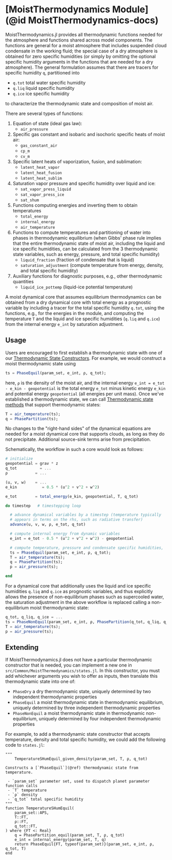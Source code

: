 # [MoistThermodynamics Module](@id MoistThermodynamics-docs)

MoistThermodynamics.jl provides all thermodynamic functions needed for the
atmosphere and functions shared across model components. The functions are
general for a moist atmosphere that includes suspended cloud condensate in
the working fluid; the special case of a dry atmosphere is obtained for zero
specific humidities (or simply by omitting the optional specific humidity
arguments in the functions that are needed for a dry atmosphere). The
general formulation assumes that there are tracers for specific humidity
`q`, partitioned into

 - `q.tot` total water specific humidity
 - `q.liq` liquid specific humidity
 - `q.ice` ice specific humidity

to characterize the thermodynamic state and composition of moist air.

There are several types of functions:

1. Equation of state (ideal gas law):
    * `air_pressure`
2. Specific gas constant and isobaric and isochoric specific heats of moist
air:
    * `gas_constant_air`
    * `cp_m`
    * `cv_m`
3. Specific latent heats of vaporization, fusion, and sublimation:
    * `latent_heat_vapor`
    * `latent_heat_fusion`
    * `latent_heat_sublim`
4. Saturation vapor pressure and specific humidity over liquid and ice:
    * `sat_vapor_press_liquid`
    * `sat_vapor_press_ice`
    * `sat_shum`
5. Functions computing energies and inverting them to obtain temperatures
    * `total_energy`
    * `internal_energy`
    * `air_temperature`
6. Functions to compute temperatures and partitioning of water into phases
in thermodynamic equilibrium (when Gibbs' phase rule implies that the entire
thermodynamic state of moist air, including the liquid and ice specific
humidities, can be calculated from the 3 thermodynamic state variables, such
as energy, pressure, and total specific humidity)
    * `liquid_fraction` (fraction of condensate that is liquid)
    * `saturation_adjustment` (compute temperature from energy, density, and
    total specific humidity)
7. Auxiliary functions for diagnostic purposes, e.g., other thermodynamic
quantities
    * `liquid_ice_pottemp` (liquid-ice potential temperature)

A moist dynamical core that assumes equilibrium thermodynamics can be
obtained from a dry dynamical core with total energy as a prognostic
variable by including a tracer for the total specific humidity `q.tot`,
using the functions, e.g., for the energies in the module, and computing
the temperature `T` and the liquid and ice specific humidities (`q.liq` and
`q.ice`) from the internal energy `e_int` by saturation adjustment.

## Usage

Users are encouraged to first establish a thermodynamic state with one of our
[Thermodynamic State Constructors](@ref). For example, we would construct
a moist thermodynamic state using

```julia
ts = PhaseEquil(param_set, e_int, ρ, q_tot);
```

here, `ρ` is the density of the moist air, and the internal energy `e_int =
e_tot - e_kin - geopotential` is the total energy `e_tot` minus kinetic energy
`e_kin` and potential energy `geopotential` (all energies per unit mass). Once
we've established a thermodynamic state, we can call [Thermodynamic state
methods](@ref) that support thermodynamic states:

```julia
T = air_temperature(ts);
q = PhasePartition(ts);
```

No changes to the "right-hand sides" of the dynamical equations are needed
for a moist dynamical core that supports clouds, as long as they do not
precipitate. Additional source-sink terms arise from precipitation.

Schematically, the workflow in such a core would look as follows:
```julia
# initialize
geopotential = grav * z
q_tot          = ...
ρ            = ...

(u, v, w)    = ...
e_kin           = 0.5 * (u^2 + v^2 + w^2)

e_tot        = total_energy(e_kin, geopotential, T, q_tot)

do timestep   # timestepping loop

  # advance dynamical variables by a timestep (temperature typically
  # appears in terms on the rhs, such as radiative transfer)
  advance(u, v, w, ρ, e_tot, q_tot)

  # compute internal energy from dynamic variables
  e_int = e_tot - 0.5 * (u^2 + v^2 + w^2) - geopotential

  # compute temperature, pressure and condensate specific humidities,
  ts = PhaseEquil(param_set, e_int, ρ, q_tot);
  T = air_temperature(ts);
  q = PhasePartition(ts);
  p = air_pressure(ts);

end
```

For a dynamical core that additionally uses the liquid and ice specific
humidities `q.liq` and `q.ice` as prognostic variables, and thus explicitly
allows the presence of non-equilibrium phases such as supercooled water,
the saturation adjustment in the above workflow is replaced calling a
non-equilibrium moist thermodynamic state:

```julia
q_tot, q_liq, q_ice = ...
ts = PhaseNonEquil(param_set, e_int, ρ, PhasePartition(q_tot, q_liq, q_ice));
T = air_temperature(ts);
p = air_pressure(ts);
```

## Extending

If MoistThermodynamics.jl does not have a particular thermodynamic
constructor that is needed, you can implement a new one in
`src/Common/MoistThermodynamics/states.jl`. In this constructor, you must
add whichever arguments you wish to offer as inputs, then translate this
thermodynamic state into one of:

 - `PhaseDry` a dry thermodynamic state, uniquely determined by two
 independent thermodynamic properties
 - `PhaseEquil` a moist thermodynamic state in thermodynamic equilibrium,
 uniquely determined by three independent thermodynamic properties
 - `PhaseNonEquil` a moist thermodynamic state in thermodynamic
 non-equilibrium, uniquely determined by four independent thermodynamic
 properties

For example, to add a thermodynamic state constructor that accepts temperature,
density and total specific humidity, we could add the following code to
`states.jl`:

```
"""
    TemperatureSHumEquil_given_density(param_set, T, ρ, q_tot)

Constructs a [`PhaseEquil`](@ref) thermodynamic state from temperature.

 - `param_set` parameter set, used to dispatch planet parameter function calls
 - `T` temperature
 - `ρ` density
 - `q_tot` total specific humidity
"""
function TemperatureSHumEquil(
    param_set::APS,
    T::FT,
    ρ::FT,
    q_tot::FT,
) where {FT <: Real}
    q = PhasePartition_equil(param_set, T, ρ, q_tot)
    e_int = internal_energy(param_set, T, q)
    return PhaseEquil{FT, typeof(param_set)}(param_set, e_int, ρ, q_tot, T)
end
```
